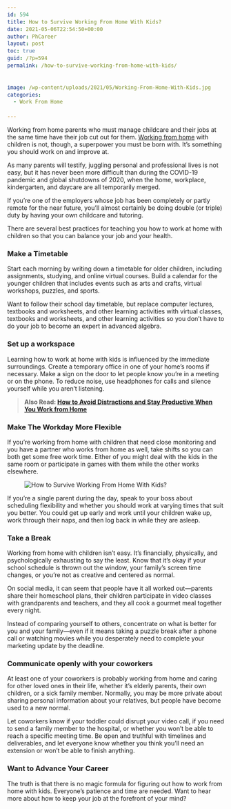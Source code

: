 ```yaml
---
id: 594
title: How to Survive Working From Home With Kids?
date: 2021-05-06T22:54:50+00:00
author: PhCareer
layout: post
toc: true
guid: /?p=594
permalink: /how-to-survive-working-from-home-with-kids/


image: /wp-content/uploads/2021/05/Working-From-Home-With-Kids.jpg
categories:
  - Work From Home

---
```

Working from home parents who must manage childcare and their jobs at the same time have their job cut out for them. [Working from home](/category/work-from-home/) with children is not, though, a superpower you must be born with. It&#8217;s something you should work on and improve at.

As many parents will testify, juggling personal and professional lives is not easy, but it has never been more difficult than during the COVID-19 pandemic and global shutdowns of 2020, when the home, workplace, kindergarten, and daycare are all temporarily merged.

If you&#8217;re one of the employers whose job has been completely or partly remote for the near future, you&#8217;ll almost certainly be doing double (or triple) duty by having your own childcare and tutoring.

There are several best practices for teaching you how to work at home with children so that you can balance your job and your health.

### **Make a Timetable**

Start each morning by writing down a timetable for older children, including assignments, studying, and online virtual courses. Build a calendar for the younger children that includes events such as arts and crafts, virtual workshops, puzzles, and sports.

Want to follow their school day timetable, but replace computer lectures, textbooks and worksheets, and other learning activities with virtual classes, textbooks and worksheets, and other learning activities so you don&#8217;t have to do your job to become an expert in advanced algebra.

### **Set up a workspace**

Learning how to work at home with kids is influenced by the immediate surroundings. Create a temporary office in one of your home&#8217;s rooms if necessary. Make a sign on the door to let people know you&#8217;re in a meeting or on the phone. To reduce noise, use headphones for calls and silence yourself while you aren&#8217;t listening.

<blockquote class="wp-block-quote">
  <p>
    <strong>Also Read: <a href="/how-to-avoid-distractions-and-stay-productive-when-you-work-from-home/">How to Avoid Distractions and Stay Productive When You Work from Home</a></strong>
  </p>
</blockquote>

### **Make The Workday More Flexible**

If you&#8217;re working from home with children that need close monitoring and you have a partner who works from home as well, take shifts so you can both get some free work time. Either of you might deal with the kids in the same room or participate in games with them while the other works elsewhere.


<figure class="wp-block-image size-large">

<img loading="lazy" width="1024" height="512" src="/wp-content/uploads/2021/05/How-to-Survive-Working-From-Home-With-Kids.jpg" alt="How to Survive Working From Home With Kids?" class="wp-image-595" srcset="/wp-content/uploads/2021/05/How-to-Survive-Working-From-Home-With-Kids.jpg 1024w, /wp-content/uploads/2021/05/How-to-Survive-Working-From-Home-With-Kids-300x150.jpg 300w, /wp-content/uploads/2021/05/How-to-Survive-Working-From-Home-With-Kids-768x384.jpg 768w" sizes="(max-width: 1024px) 100vw, 1024px" /> </figure> 

If you&#8217;re a single parent during the day, speak to your boss about scheduling flexibility and whether you should work at varying times that suit you better. You could get up early and work until your children wake up, work through their naps, and then log back in while they are asleep.

### **Take a Break**

Working from home with children isn&#8217;t easy. It&#8217;s financially, physically, and psychologically exhausting to say the least. Know that it&#8217;s okay if your school schedule is thrown out the window, your family&#8217;s screen time changes, or you&#8217;re not as creative and centered as normal.

On social media, it can seem that people have it all worked out—parents share their homeschool plans, their children participate in video classes with grandparents and teachers, and they all cook a gourmet meal together every night.

Instead of comparing yourself to others, concentrate on what is better for you and your family—even if it means taking a puzzle break after a phone call or watching movies while you desperately need to complete your marketing update by the deadline.

### **Communicate openly with your coworkers**

At least one of your coworkers is probably working from home and caring for other loved ones in their life, whether it&#8217;s elderly parents, their own children, or a sick family member. Normally, you may be more private about sharing personal information about your relatives, but people have become used to a new normal.

Let coworkers know if your toddler could disrupt your video call, if you need to send a family member to the hospital, or whether you won&#8217;t be able to reach a specific meeting time. Be open and truthful with timelines and deliverables, and let everyone know whether you think you&#8217;ll need an extension or won&#8217;t be able to finish anything.

### **Want to Advance Your Career**

The truth is that there is no magic formula for figuring out how to work from home with kids. Everyone&#8217;s patience and time are needed. Want to hear more about how to keep your job at the forefront of your mind? 

